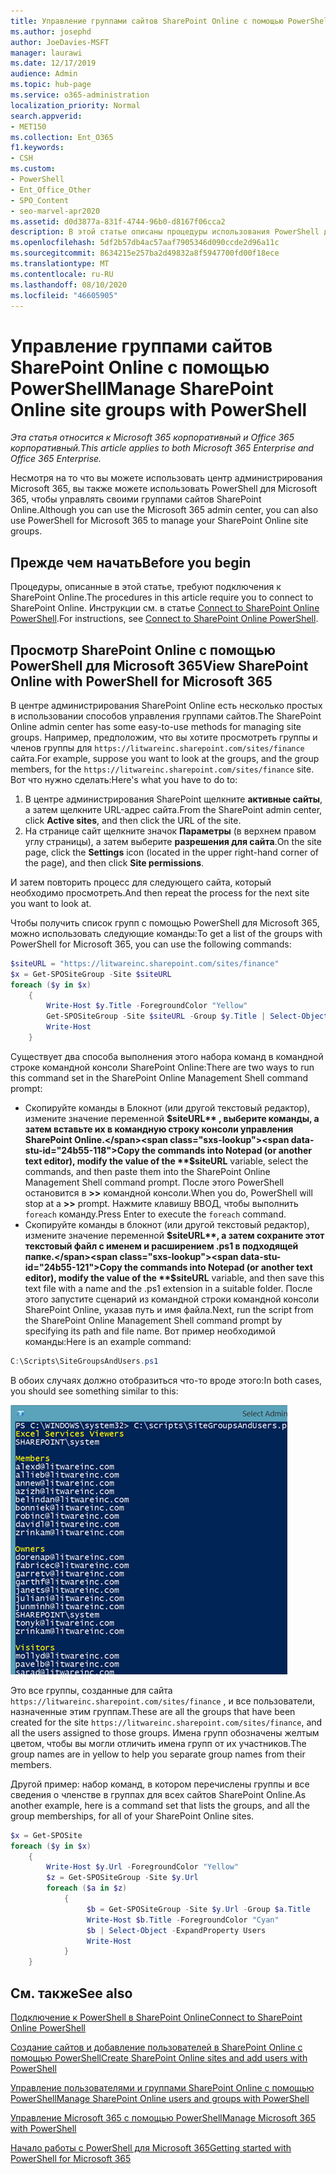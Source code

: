 ```yaml
---
title: Управление группами сайтов SharePoint Online с помощью PowerShell
ms.author: josephd
author: JoeDavies-MSFT
manager: laurawi
ms.date: 12/17/2019
audience: Admin
ms.topic: hub-page
ms.service: o365-administration
localization_priority: Normal
search.appverid:
- MET150
ms.collection: Ent_O365
f1.keywords:
- CSH
ms.custom:
- PowerShell
- Ent_Office_Other
- SPO_Content
- seo-marvel-apr2020
ms.assetid: d0d3877a-831f-4744-96b0-d8167f06cca2
description: В этой статье описаны процедуры использования PowerShell для Microsoft 365 для управления группами сайтов SharePoint Online.
ms.openlocfilehash: 5df2b57db4ac57aaf7905346d090ccde2d96a11c
ms.sourcegitcommit: 8634215e257ba2d49832a8f5947700fd00f18ece
ms.translationtype: MT
ms.contentlocale: ru-RU
ms.lasthandoff: 08/10/2020
ms.locfileid: "46605905"
---
```

# <a name="manage-sharepoint-online-site-groups-with-powershell"></a><span data-ttu-id="24b55-103">Управление группами сайтов SharePoint Online с помощью PowerShell</span><span class="sxs-lookup"><span data-stu-id="24b55-103">Manage SharePoint Online site groups with PowerShell</span></span>

<span data-ttu-id="24b55-104">*Эта статья относится к Microsoft 365 корпоративный и Office 365 корпоративный.*</span><span class="sxs-lookup"><span data-stu-id="24b55-104">*This article applies to both Microsoft 365 Enterprise and Office 365 Enterprise.*</span></span>

<span data-ttu-id="24b55-105">Несмотря на то что вы можете использовать центр администрирования Microsoft 365, вы также можете использовать PowerShell для Microsoft 365, чтобы управлять своими группами сайтов SharePoint Online.</span><span class="sxs-lookup"><span data-stu-id="24b55-105">Although you can use the Microsoft 365 admin center, you can also use PowerShell for Microsoft 365 to manage your SharePoint Online site groups.</span></span>

## <a name="before-you-begin"></a><span data-ttu-id="24b55-106">Прежде чем начать</span><span class="sxs-lookup"><span data-stu-id="24b55-106">Before you begin</span></span>

<span data-ttu-id="24b55-107">Процедуры, описанные в этой статье, требуют подключения к SharePoint Online.</span><span class="sxs-lookup"><span data-stu-id="24b55-107">The procedures in this article require you to connect to SharePoint Online.</span></span> <span data-ttu-id="24b55-108">Инструкции см. в статье [Connect to SharePoint Online PowerShell](https://docs.microsoft.com/powershell/sharepoint/sharepoint-online/connect-sharepoint-online?view=sharepoint-ps).</span><span class="sxs-lookup"><span data-stu-id="24b55-108">For instructions, see [Connect to SharePoint Online PowerShell](https://docs.microsoft.com/powershell/sharepoint/sharepoint-online/connect-sharepoint-online?view=sharepoint-ps).</span></span>

## <a name="view-sharepoint-online-with-powershell-for-microsoft-365"></a><span data-ttu-id="24b55-109">Просмотр SharePoint Online с помощью PowerShell для Microsoft 365</span><span class="sxs-lookup"><span data-stu-id="24b55-109">View SharePoint Online with PowerShell for Microsoft 365</span></span>

<span data-ttu-id="24b55-110">В центре администрирования SharePoint Online есть несколько простых в использовании способов управления группами сайтов.</span><span class="sxs-lookup"><span data-stu-id="24b55-110">The SharePoint Online admin center has some easy-to-use methods for managing site groups.</span></span> <span data-ttu-id="24b55-111">Например, предположим, что вы хотите просмотреть группы и членов группы для `https://litwareinc.sharepoint.com/sites/finance` сайта.</span><span class="sxs-lookup"><span data-stu-id="24b55-111">For example, suppose you want to look at the groups, and the group members, for the `https://litwareinc.sharepoint.com/sites/finance` site.</span></span> <span data-ttu-id="24b55-112">Вот что нужно сделать:</span><span class="sxs-lookup"><span data-stu-id="24b55-112">Here's what you have to do to:</span></span>

1. <span data-ttu-id="24b55-113">В центре администрирования SharePoint щелкните **активные сайты**, а затем щелкните URL-адрес сайта.</span><span class="sxs-lookup"><span data-stu-id="24b55-113">From the SharePoint admin center, click **Active sites**, and then click the URL of the site.</span></span>
2. <span data-ttu-id="24b55-114">На странице сайт щелкните значок **Параметры** (в верхнем правом углу страницы), а затем выберите **разрешения для сайта**.</span><span class="sxs-lookup"><span data-stu-id="24b55-114">On the site page, click the **Settings** icon (located in the upper right-hand corner of the page), and then click **Site permissions**.</span></span>

<span data-ttu-id="24b55-115">И затем повторить процесс для следующего сайта, который необходимо просмотреть.</span><span class="sxs-lookup"><span data-stu-id="24b55-115">And then repeat the process for the next site you want to look at.</span></span>

<span data-ttu-id="24b55-116">Чтобы получить список групп с помощью PowerShell для Microsoft 365, можно использовать следующие команды:</span><span class="sxs-lookup"><span data-stu-id="24b55-116">To get a list of the groups with PowerShell for Microsoft 365, you can use the following commands:</span></span>

```powershell
$siteURL = "https://litwareinc.sharepoint.com/sites/finance"
$x = Get-SPOSiteGroup -Site $siteURL
foreach ($y in $x)
    {
        Write-Host $y.Title -ForegroundColor "Yellow"
        Get-SPOSiteGroup -Site $siteURL -Group $y.Title | Select-Object -ExpandProperty Users
        Write-Host
    }
```

<span data-ttu-id="24b55-117">Существует два способа выполнения этого набора команд в командной строке командной консоли SharePoint Online:</span><span class="sxs-lookup"><span data-stu-id="24b55-117">There are two ways to run this command set in the SharePoint Online Management Shell command prompt:</span></span>

- <span data-ttu-id="24b55-118">Скопируйте команды в Блокнот (или другой текстовый редактор), измените значение переменной **$siteURL** , выберите команды, а затем вставьте их в командную строку консоли управления SharePoint Online.</span><span class="sxs-lookup"><span data-stu-id="24b55-118">Copy the commands into Notepad (or another text editor), modify the value of the **$siteURL** variable, select the commands, and then paste them into the SharePoint Online Management Shell command prompt.</span></span> <span data-ttu-id="24b55-119">После этого PowerShell остановится в **>>** командной консоли.</span><span class="sxs-lookup"><span data-stu-id="24b55-119">When you do, PowerShell will stop at a **>>** prompt.</span></span> <span data-ttu-id="24b55-120">Нажмите клавишу ВВОД, чтобы выполнить `foreach` команду.</span><span class="sxs-lookup"><span data-stu-id="24b55-120">Press Enter to execute the `foreach` command.</span></span><br/>
- <span data-ttu-id="24b55-121">Скопируйте команды в блокнот (или другой текстовый редактор), измените значение переменной **$siteURL**, а затем сохраните этот текстовый файл с именем и расширением .ps1 в подходящей папке.</span><span class="sxs-lookup"><span data-stu-id="24b55-121">Copy the commands into Notepad (or another text editor), modify the value of the **$siteURL** variable, and then save this text file with a name and the .ps1 extension in a suitable folder.</span></span> <span data-ttu-id="24b55-122">После этого запустите сценарий из командной строки командной консоли SharePoint Online, указав путь и имя файла.</span><span class="sxs-lookup"><span data-stu-id="24b55-122">Next, run the script from the SharePoint Online Management Shell command prompt by specifying its path and file name.</span></span> <span data-ttu-id="24b55-123">Вот пример необходимой команды:</span><span class="sxs-lookup"><span data-stu-id="24b55-123">Here is an example command:</span></span>

```powershell
C:\Scripts\SiteGroupsAndUsers.ps1
```

<span data-ttu-id="24b55-124">В обоих случаях должно отобразиться что-то вроде этого:</span><span class="sxs-lookup"><span data-stu-id="24b55-124">In both cases, you should see something similar to this:</span></span>

![Группы сайтов SharePoint Online](media/SPO-site-groups.png)

<span data-ttu-id="24b55-126">Это все группы, созданные для сайта `https://litwareinc.sharepoint.com/sites/finance` , и все пользователи, назначенные этим группам.</span><span class="sxs-lookup"><span data-stu-id="24b55-126">These are all the groups that have been created for the site `https://litwareinc.sharepoint.com/sites/finance`, and all the users assigned to those groups.</span></span> <span data-ttu-id="24b55-127">Имена групп обозначены желтым цветом, чтобы вы могли отличить имена групп от их участников.</span><span class="sxs-lookup"><span data-stu-id="24b55-127">The group names are in yellow to help you separate group names from their members.</span></span>

<span data-ttu-id="24b55-128">Другой пример: набор команд, в котором перечислены группы и все сведения о членстве в группах для всех сайтов SharePoint Online.</span><span class="sxs-lookup"><span data-stu-id="24b55-128">As another example, here is a command set that lists the groups, and all the group memberships, for all of your SharePoint Online sites.</span></span>

```powershell
$x = Get-SPOSite
foreach ($y in $x)
    {
        Write-Host $y.Url -ForegroundColor "Yellow"
        $z = Get-SPOSiteGroup -Site $y.Url
        foreach ($a in $z)
            {
                 $b = Get-SPOSiteGroup -Site $y.Url -Group $a.Title 
                 Write-Host $b.Title -ForegroundColor "Cyan"
                 $b | Select-Object -ExpandProperty Users
                 Write-Host
            }
    }
```
    
## <a name="see-also"></a><span data-ttu-id="24b55-129">См. также</span><span class="sxs-lookup"><span data-stu-id="24b55-129">See also</span></span>

[<span data-ttu-id="24b55-130">Подключение к PowerShell в SharePoint Online</span><span class="sxs-lookup"><span data-stu-id="24b55-130">Connect to SharePoint Online PowerShell</span></span>](https://docs.microsoft.com/powershell/sharepoint/sharepoint-online/connect-sharepoint-online?view=sharepoint-ps)

[<span data-ttu-id="24b55-131">Создание сайтов и добавление пользователей в SharePoint Online с помощью PowerShell</span><span class="sxs-lookup"><span data-stu-id="24b55-131">Create SharePoint Online sites and add users with PowerShell</span></span>](create-sharepoint-sites-and-add-users-with-powershell.md)

[<span data-ttu-id="24b55-132">Управление пользователями и группами SharePoint Online с помощью PowerShell</span><span class="sxs-lookup"><span data-stu-id="24b55-132">Manage SharePoint Online users and groups with PowerShell</span></span>](manage-sharepoint-users-and-groups-with-powershell.md)

[<span data-ttu-id="24b55-133">Управление Microsoft 365 с помощью PowerShell</span><span class="sxs-lookup"><span data-stu-id="24b55-133">Manage Microsoft 365 with PowerShell</span></span>](manage-office-365-with-office-365-powershell.md)
  
[<span data-ttu-id="24b55-134">Начало работы с PowerShell для Microsoft 365</span><span class="sxs-lookup"><span data-stu-id="24b55-134">Getting started with PowerShell for Microsoft 365</span></span>](getting-started-with-office-365-powershell.md)

